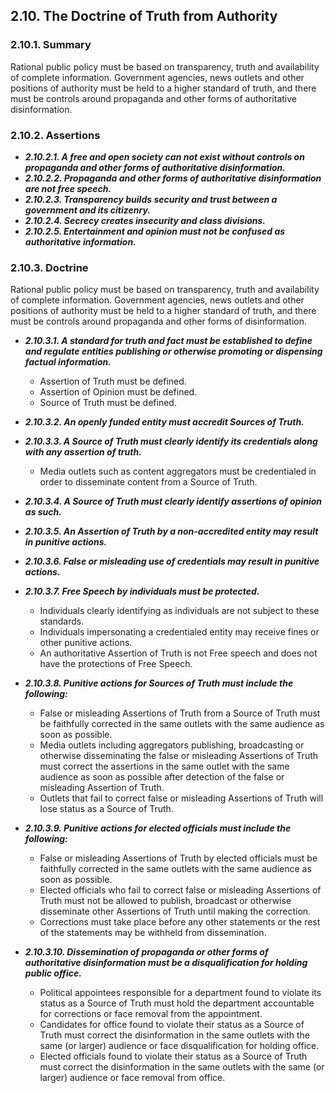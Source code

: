 ## 2.10. The Doctrine of Truth from Authority

### 2.10.1. Summary
Rational public policy must be based on transparency, truth and availability of complete information. Government agencies, news outlets and other positions of authority must be held to a higher standard of truth, and there must be controls around propaganda and other forms of authoritative disinformation.

### 2.10.2. Assertions
-  *__2.10.2.1. A free and open society can not exist without controls on propaganda and other forms of authoritative disinformation.__*
-  *__2.10.2.2. Propaganda and other forms of authoritative disinformation are not free speech.__*
-  *__2.10.2.3. Transparency builds security and trust between a government and its citizenry.__*
-  *__2.10.2.4. Secrecy creates insecurity and class divisions.__*
-  *__2.10.2.5. Entertainment and opinion must not be confused as authoritative information.__*

### 2.10.3. Doctrine
Rational public policy must be based on transparency, truth and availability of complete information. Government agencies, news outlets and other positions of authority must be held to a higher standard of truth, and there must be controls around propaganda and other forms of disinformation.

-  *__2.10.3.1. A standard for truth and fact must be established to define and regulate entities publishing or otherwise promoting or dispensing factual information.__*
      -  Assertion of Truth must be defined.
      -  Assertion of Opinion must be defined.
      -  Source of Truth must be defined.

-  *__2.10.3.2. An openly funded entity must accredit Sources of Truth.__*
-  *__2.10.3.3. A Source of Truth must clearly identify its credentials along with any assertion of truth.__*
      -  Media outlets such as content aggregators must be credentialed in order to disseminate content from a Source of Truth.
-  *__2.10.3.4. A Source of Truth must clearly identify assertions of opinion as such.__*
-  *__2.10.3.5. An Assertion of Truth by a non-accredited entity may result in punitive actions.__*
-  *__2.10.3.6. False or misleading use of credentials may result in punitive actions.__*
-  *__2.10.3.7. Free Speech by individuals must be protected.__*
      -  Individuals clearly identifying as individuals are not subject to these standards.
      -  Individuals impersonating a credentialed entity may receive fines or other punitive actions.
      -  An authoritative Assertion of Truth is not Free speech and does not have the protections of Free Speech.

-  *__2.10.3.8. Punitive actions for Sources of Truth must include the following:__*
      -  False or misleading Assertions of Truth from a Source of Truth must be faithfully corrected in the same outlets with the same audience as soon as possible.
      -  Media outlets including aggregators publishing, broadcasting or otherwise disseminating the false or misleading Assertions of Truth must correct the assertions in the same outlet with the same audience as soon as possible after detection of the false or misleading Assertion of Truth.
      -  Outlets that fail to correct false or misleading Assertions of Truth will lose status as a Source of Truth.

-  *__2.10.3.9. Punitive actions for elected officials must include the following:__*
      -  False or misleading Assertions of Truth by elected officials must be faithfully corrected in the same outlets with the same audience as soon as possible.
      -  Elected officials who fail to correct false or misleading Assertions of Truth must not be allowed to publish, broadcast or otherwise disseminate other Assertions of Truth until making the correction.
      -  Corrections must take place before any other statements or the rest of the statements may be withheld from dissemination.

-  *__2.10.3.10. Dissemination of propaganda or other forms of authoritative disinformation must be a disqualification for holding public office.__*
      -  Political appointees responsible for a department found to violate its status as a Source of Truth must hold the department accountable for corrections or face removal from the appointment.
      -  Candidates for office found to violate their status as a Source of Truth must correct the disinformation in the same outlets with the same (or larger) audience or face disqualification for holding office.
      -  Elected officials found to violate their status as a Source of Truth must correct the disinformation in the same outlets with the same (or larger) audience or face removal from office.
